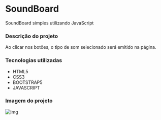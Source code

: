 # SoundBoard
SoundBoard simples utilizando JavaScript

<h3>Descrição do projeto</h3>
<p>Ao clicar nos botões, o tipo de som selecionado será emitido na página.</p>


<h3>Tecnologias utilizadas</h3>
<ul> 
  <li>HTML5</li>
  <li>CSS3</li>
  <li>BOOTSTRAP5</li>
  <li>JAVASCRIPT</li>
</ul>

<h3>Imagem do projeto</h3>

![img](https://user-images.githubusercontent.com/66692202/162817739-0dd2804a-2c6f-4bb3-a414-20593645c368.jpeg)
